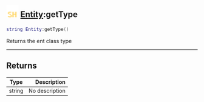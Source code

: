 ## <img src="../../.gitbook/assets/shared.png" width="32" height="32" /> [Entity](../entity/README.md):getType

```lua
string Entity:getType()
```

Returns the ent class type<br>

-----------------
## Returns

| Type   | Description |
| ------ | ----------: |
| string | No description |
